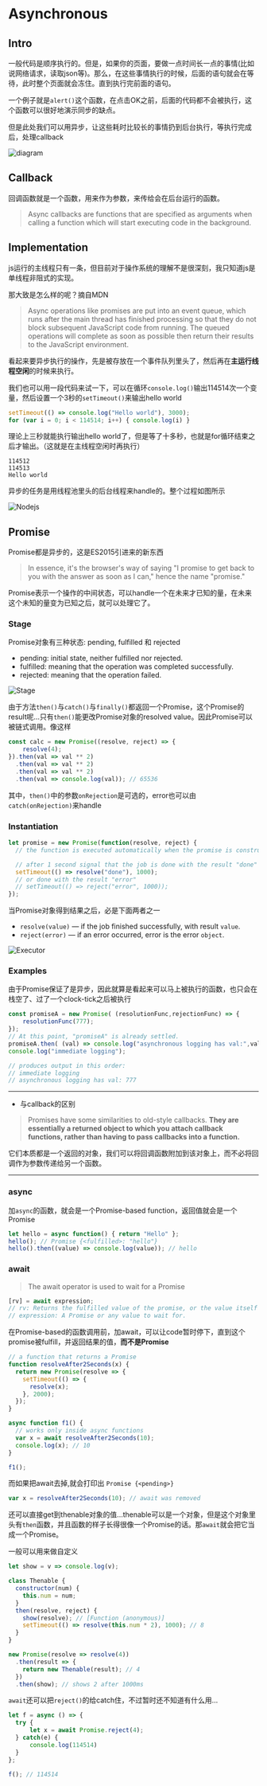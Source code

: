 # Asynchronous

## Intro

一般代码是顺序执行的。但是，如果你的页面，要做一点时间长一点的事情(比如说网络请求，读取json等)。那么，在这些事情执行的时候，后面的语句就会在等待，此时整个页面就会冻住。直到执行完前面的语句。

一个例子就是`alert()`这个函数，在点击OK之前，后面的代码都不会被执行，这个函数可以很好地演示同步的缺点。

但是此处我们可以用异步，让这些耗时比较长的事情扔到后台执行，等执行完成后，处理callback

![diagram](./images/0_BJ0YjCrj9RSruxbS.png)

## Callback

回调函数就是一个函数，用来作为参数，来传给会在后台运行的函数。

> Async callbacks are functions that are specified as arguments when calling a function which will start executing code in the background.

## Implementation

js运行的主线程只有一条，但目前对于操作系统的理解不是很深刻，我只知道js是单线程非阻式的实现。

那大致是怎么样的呢？摘自MDN

> Async operations like promises are put into an event queue, which runs after the main thread has finished processing so that they do not block subsequent JavaScript code from running. The queued operations will complete as soon as possible then return their results to the JavaScript environment.

看起来要异步执行的操作，先是被存放在一个事件队列里头了，然后再在**主运行线程空闲**的时候来执行。

我们也可以用一段代码来试一下，可以在循环`console.log()`输出114514次一个变量，然后设置一个3秒的`setTimeout()`来输出hello world

``` javascript
setTimeout(() => console.log("Hello world"), 3000);
for (var i = 0; i < 114514; i++) { console.log(i) }
```

理论上三秒就能执行输出hello world了，但是等了十多秒，也就是for循环结束之后才输出。（这就是在主线程空闲时再执行）

``` shell
114512
114513
Hello world
```

异步的任务是用线程池里头的后台线程来handle的。整个过程如图所示

![Nodejs](./images/event_loop_nodejs.png)

## Promise

Promise都是异步的，这是ES2015引进来的新东西

> In essence, it's the browser's way of saying "I promise to get back to you with the answer as soon as I can," hence the name "promise."

Promise表示一个操作的中间状态，可以handle一个在未来才已知的量，在未来这个未知的量变为已知之后，就可以处理它了。

### Stage

Promise对象有三种状态: pending, fulfilled 和 rejected

- pending: initial state, neither fulfilled nor rejected.
- fulfilled: meaning that the operation was completed successfully.
- rejected: meaning that the operation failed.

![Stage](./images/promises.png)

由于方法`then()`与`catch()`与`finally()`都返回一个Promise，这个Promise的result呢...只有`then()`能更改Promise对象的resolved value。因此Promise可以被链式调用。像这样

``` javascript
const calc = new Promise((resolve, reject) => {
    resolve(4);
}).then(val => val ** 2)
  .then(val => val ** 2)
  .then(val => val ** 2)
  .then(val => console.log(val)); // 65536
```

其中，`then()`中的参数`onRejection`是可选的，error也可以由`catch(onRejection)`来handle

### Instantiation

``` javascript
let promise = new Promise(function(resolve, reject) {
  // the function is executed automatically when the promise is constructed

  // after 1 second signal that the job is done with the result "done"
  setTimeout(() => resolve("done"), 1000);
  // or done with the result "error"
  // setTimeout(() => reject("error", 1000));
});
```

当Promise对象得到结果之后，必是下面两者之一

- `resolve(value)` — if the job finished successfully, with result `value`.
- `reject(error)` — if an error occurred, error is the error `object`.

![Executor](./images/promise_executor.jpg)

### Examples

由于Promise保证了是异步，因此就算是看起来可以马上被执行的函数，也只会在栈空了、过了一个clock-tick之后被执行

``` javascript
const promiseA = new Promise( (resolutionFunc,rejectionFunc) => {
    resolutionFunc(777);
});
// At this point, "promiseA" is already settled.
promiseA.then( (val) => console.log("asynchronous logging has val:",val) );
console.log("immediate logging");

// produces output in this order:
// immediate logging
// asynchronous logging has val: 777
```

---

- 与callback的区别

> Promises have some similarities to old-style callbacks. **They are essentially a returned object to which you attach callback functions, rather than having to pass callbacks into a function.**

它们本质都是一个返回的对象，我们可以将回调函数附加到该对象上，而不必将回调作为参数传递给另一个函数。

---

### async

加`async`的函数，就会是一个Promise-based function，返回值就会是一个Promise

``` javascript
let hello = async function() { return "Hello" };
hello(); // Promise {<fulfilled>: "hello"}
hello().then((value) => console.log(value)); // hello
```

### await

> The await operator is used to wait for a Promise

``` javascript
[rv] = await expression;
// rv: Returns the fulfilled value of the promise, or the value itself if it's not a Promise.
// expression: A Promise or any value to wait for.
```

在Promise-based的函数调用前，加await，可以让code暂时停下，直到这个promise被fulfill，并返回结果的值，**而不是Promise**

``` javascript
// a function that returns a Promise
function resolveAfter2Seconds(x) {
  return new Promise(resolve => {
    setTimeout(() => {
      resolve(x);
    }, 2000);
  });
}

async function f1() {
  // works only inside async functions
  var x = await resolveAfter2Seconds(10);
  console.log(x); // 10
}

f1();
```

而如果把await去掉,就会打印出 `Promise {<pending>}`

``` javascript
var x = resolveAfter2Seconds(10); // await was removed
```

还可以直接get到thenable对象的值...thenable可以是一个对象，但是这个对象里头有`then`函数，并且函数的样子长得很像一个Promise的话。那`await`就会把它当成一个Promise。

一般可以用来做自定义

``` javascript
let show = v => console.log(v);

class Thenable {
  constructor(num) {
    this.num = num;
  }
  then(resolve, reject) {
    show(resolve); // [Function (anonymous)]
    setTimeout(() => resolve(this.num * 2), 1000); // 8
  }
}

new Promise(resolve => resolve(4))
  .then(result => {
    return new Thenable(result); // 4
  })
  .then(show); // shows 2 after 1000ms
```

`await`还可以把`reject()`的给catch住，不过暂时还不知道有什么用...

``` javascript
let f = async () => {
  try {
      let x = await Promise.reject(4);
  } catch(e) {
      console.log(114514)
  }
};

f(); // 114514
```
